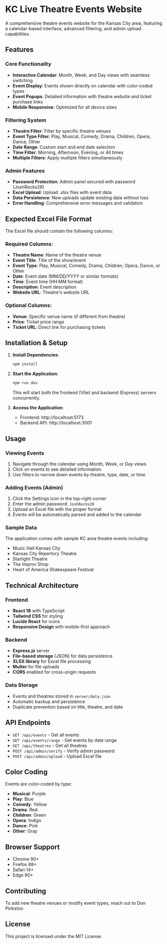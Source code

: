 # KC Live Theatre Events Website

A comprehensive theatre events website for the Kansas City area, featuring a calendar-based interface, advanced filtering, and admin upload capabilities.

## Features

### Core Functionality
- **Interactive Calendar**: Month, Week, and Day views with seamless switching
- **Event Display**: Events shown directly on calendar with color-coded types
- **Event Popups**: Detailed information with theatre website and ticket purchase links
- **Mobile Responsive**: Optimized for all device sizes

### Filtering System
- **Theatre Filter**: Filter by specific theatre venues
- **Event Type Filter**: Play, Musical, Comedy, Drama, Children, Opera, Dance, Other
- **Date Range**: Custom start and end date selection
- **Time Filter**: Morning, Afternoon, Evening, or All times
- **Multiple Filters**: Apply multiple filters simultaneously

### Admin Features
- **Password Protection**: Admin panel secured with password (JoshRocks28)
- **Excel Upload**: Upload .xlsx files with event data
- **Data Persistence**: New uploads update existing data without loss
- **Error Handling**: Comprehensive error messages and validation

## Expected Excel File Format

The Excel file should contain the following columns:

### Required Columns:
- **Theatre Name**: Name of the theatre venue
- **Event Title**: Title of the show/event
- **Event Type**: Play, Musical, Comedy, Drama, Children, Opera, Dance, or Other
- **Date**: Event date (MM/DD/YYYY or similar formats)
- **Time**: Event time (HH:MM format)
- **Description**: Event description
- **Website URL**: Theatre's website URL

### Optional Columns:
- **Venue**: Specific venue name (if different from theatre)
- **Price**: Ticket price range
- **Ticket URL**: Direct link for purchasing tickets

## Installation & Setup

1. **Install Dependencies**:
   ```bash
   npm install
   ```

2. **Start the Application**:
   ```bash
   npm run dev
   ```
   This will start both the frontend (Vite) and backend (Express) servers concurrently.

3. **Access the Application**:
   - Frontend: http://localhost:5173
   - Backend API: http://localhost:3001

## Usage

### Viewing Events
1. Navigate through the calendar using Month, Week, or Day views
2. Click on events to see detailed information
3. Use filters to narrow down events by theatre, type, date, or time

### Adding Events (Admin)
1. Click the Settings icon in the top-right corner
2. Enter the admin password: `JoshRocks28`
3. Upload an Excel file with the proper format
4. Events will be automatically parsed and added to the calendar

### Sample Data
The application comes with sample KC area theatre events including:
- Music Hall Kansas City
- Kansas City Repertory Theatre  
- Starlight Theatre
- The Improv Shop
- Heart of America Shakespeare Festival

## Technical Architecture

### Frontend
- **React 18** with TypeScript
- **Tailwind CSS** for styling
- **Lucide React** for icons
- **Responsive Design** with mobile-first approach

### Backend
- **Express.js** server
- **File-based storage** (JSON) for data persistence
- **XLSX library** for Excel file processing
- **Multer** for file uploads
- **CORS** enabled for cross-origin requests

### Data Storage
- Events and theatres stored in `server/data.json`
- Automatic backup and persistence
- Duplicate prevention based on title, theatre, and date

## API Endpoints

- `GET /api/events` - Get all events
- `GET /api/events/range` - Get events by date range
- `GET /api/theatres` - Get all theatres
- `POST /api/admin/verify` - Verify admin password
- `POST /api/admin/upload` - Upload Excel file

## Color Coding

Events are color-coded by type:
- **Musical**: Purple
- **Play**: Blue  
- **Comedy**: Yellow
- **Drama**: Red
- **Children**: Green
- **Opera**: Indigo
- **Dance**: Pink
- **Other**: Gray

## Browser Support

- Chrome 90+
- Firefox 88+
- Safari 14+
- Edge 90+

## Contributing

To add new theatre venues or modify event types, reach out to Don Pinkston

## License

This project is licensed under the MIT License.

